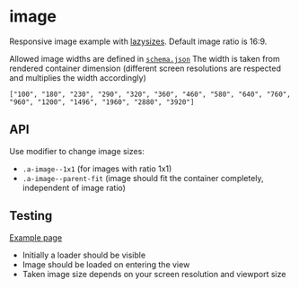 # image

Responsive image example with [lazysizes](http://afarkas.github.io/lazysizes). Default image ratio is 16:9.

Allowed image widths are defined in [`schema.json`](./schema.json)
The width is taken from rendered container dimension (different screen resolutions are respected and multiplies the width accordingly)

```
["100", "180", "230", "290", "320", "360", "460", "580", "640", "760", "960", "1200", "1496", "1960", "2880", "3920"]
```

## API

Use modifier to change image sizes:

-   `.a-image--1x1` (for images with ratio 1x1)
-   `.a-image--parent-fit` (image should fit the container completely, independent of image ratio)

## Testing

[Example page](http://localhost:8081/example-patterns)

-   Initially a loader should be visible
-   Image should be loaded on entering the view
-   Taken image size depends on your screen resolution and viewport size
